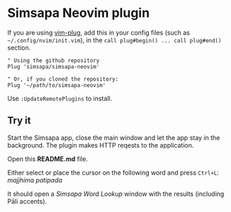 # Simsapa Neovim plugin

If you are using [vim-plug](https://github.com/junegunn/vim-plug), add this in your config files (such as `~/.config/nvim/init.vim`), in the `call plug#begin() ... call plug#end()` section.

``` vim-script
" Using the github repository
Plug 'simsapa/simsapa-neovim'

" Or, if you cloned the repository:
Plug '~/path/to/simsapa-neovim'
```

Use `:UpdateRemotePlugins` to install.

## Try it

Start the Simsapa app, close the main window and let the app stay in the
background. The plugin makes HTTP reqests to the application.

Open this **README.md** file.

Either select or place the cursor on the following word and press `Ctrl+L`: _majjhima patipada_

It should open a _Simsapa Word Lookup_ window with the results (including Pāli accents).
